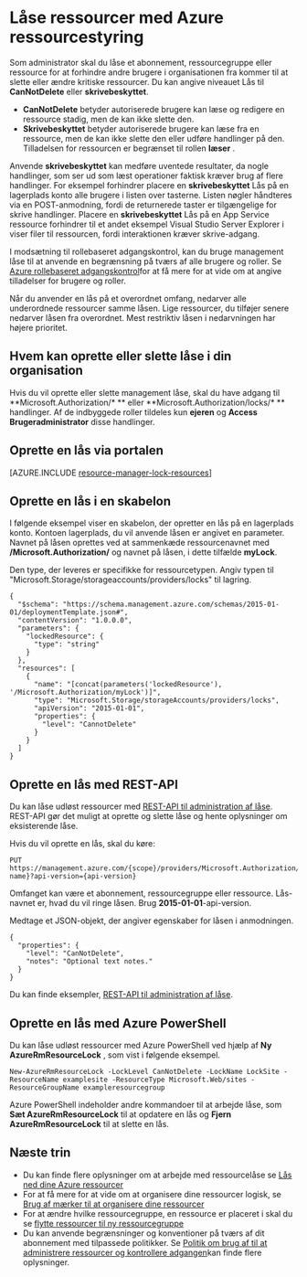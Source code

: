 <properties 
    pageTitle="Låse ressourcer med ressourcestyring | Microsoft Azure" 
    description="Forhindre brugere i at opdatering eller sletning af bestemte ressourcer ved at anvende en begrænsning på alle brugere og roller." 
    services="azure-resource-manager" 
    documentationCenter="" 
    authors="tfitzmac" 
    manager="timlt" 
    editor="tysonn"/>

<tags 
    ms.service="azure-resource-manager" 
    ms.workload="multiple" 
    ms.tgt_pltfrm="na" 
    ms.devlang="na" 
    ms.topic="article" 
    ms.date="08/15/2016" 
    ms.author="tomfitz"/>

# <a name="lock-resources-with-azure-resource-manager"></a>Låse ressourcer med Azure ressourcestyring

Som administrator skal du låse et abonnement, ressourcegruppe eller ressource for at forhindre andre brugere i organisationen fra kommer til at slette eller ændre kritiske ressourcer. Du kan angive niveauet Lås til **CanNotDelete** eller **skrivebeskyttet**. 

- **CanNotDelete** betyder autoriserede brugere kan læse og redigere en ressource stadig, men de kan ikke slette den. 
- **Skrivebeskyttet** betyder autoriserede brugere kan læse fra en ressource, men de kan ikke slette den eller udføre handlinger på den. Tilladelsen for ressourcen er begrænset til rollen **læser** . 

Anvende **skrivebeskyttet** kan medføre uventede resultater, da nogle handlinger, som ser ud som læst operationer faktisk kræver brug af flere handlinger. For eksempel forhindrer placere en **skrivebeskyttet** Lås på en lagerplads konto alle brugere i listen over tasterne. Listen nøgler håndteres via en POST-anmodning, fordi de returnerede taster er tilgængelige for skrive handlinger. Placere en **skrivebeskyttet** Lås på en App Service ressource forhindrer til et andet eksempel Visual Studio Server Explorer i viser filer til ressourcen, fordi interaktionen kræver skrive-adgang.

I modsætning til rollebaseret adgangskontrol, kan du bruge management låse til at anvende en begrænsning på tværs af alle brugere og roller. Se [Azure rollebaseret adgangskontrol](./active-directory/role-based-access-control-configure.md)for at få mere for at vide om at angive tilladelser for brugere og roller.

Når du anvender en lås på et overordnet omfang, nedarver alle underordnede ressourcer samme låsen. Lige ressourcer, du tilføjer senere nedarver låsen fra overordnet. Mest restriktiv låsen i nedarvningen har højere prioritet.

## <a name="who-can-create-or-delete-locks-in-your-organization"></a>Hvem kan oprette eller slette låse i din organisation

Hvis du vil oprette eller slette management låse, skal du have adgang til **Microsoft.Authorization/\* ** eller **Microsoft.Authorization/locks/\* ** handlinger. Af de indbyggede roller tildeles kun **ejeren** og **Access Brugeradministrator** disse handlinger.

## <a name="creating-a-lock-through-the-portal"></a>Oprette en lås via portalen

[AZURE.INCLUDE [resource-manager-lock-resources](../includes/resource-manager-lock-resources.md)]

## <a name="creating-a-lock-in-a-template"></a>Oprette en lås i en skabelon

I følgende eksempel viser en skabelon, der opretter en lås på en lagerplads konto. Kontoen lagerplads, du vil anvende låsen er angivet en parameter. Navnet på låsen oprettes ved at sammenkæde ressourcenavnet med **/Microsoft.Authorization/** og navnet på låsen, i dette tilfælde **myLock**.

Den type, der leveres er specifikke for ressourcetypen. Angiv typen til "Microsoft.Storage/storageaccounts/providers/locks" til lagring.

    {
      "$schema": "https://schema.management.azure.com/schemas/2015-01-01/deploymentTemplate.json#",
      "contentVersion": "1.0.0.0",
      "parameters": {
        "lockedResource": {
          "type": "string"
        }
      },
      "resources": [
        {
          "name": "[concat(parameters('lockedResource'), '/Microsoft.Authorization/myLock')]",
          "type": "Microsoft.Storage/storageAccounts/providers/locks",
          "apiVersion": "2015-01-01",
          "properties": {
            "level": "CannotDelete"
          }
        }
      ]
    }

## <a name="creating-a-lock-with-rest-api"></a>Oprette en lås med REST-API

Du kan låse udløst ressourcer med [REST-API til administration af låse](https://msdn.microsoft.com/library/azure/mt204563.aspx). REST-API gør det muligt at oprette og slette låse og hente oplysninger om eksisterende låse.

Hvis du vil oprette en lås, skal du køre:

    PUT https://management.azure.com/{scope}/providers/Microsoft.Authorization/locks/{lock-name}?api-version={api-version}

Omfanget kan være et abonnement, ressourcegruppe eller ressource. Lås-navnet er, hvad du vil ringe låsen. Brug **2015-01-01**-api-version.

Medtage et JSON-objekt, der angiver egenskaber for låsen i anmodningen.

    {
      "properties": {
        "level": "CanNotDelete",
        "notes": "Optional text notes."
      }
    } 

Du kan finde eksempler, [REST-API til administration af låse](https://msdn.microsoft.com/library/azure/mt204563.aspx).

## <a name="creating-a-lock-with-azure-powershell"></a>Oprette en lås med Azure PowerShell

Du kan låse udløst ressourcer med Azure PowerShell ved hjælp af **Ny AzureRmResourceLock** , som vist i følgende eksempel.

    New-AzureRmResourceLock -LockLevel CanNotDelete -LockName LockSite -ResourceName examplesite -ResourceType Microsoft.Web/sites -ResourceGroupName exampleresourcegroup

Azure PowerShell indeholder andre kommandoer til at arbejde låse, som **Sæt AzureRmResourceLock** til at opdatere en lås og **Fjern AzureRmResourceLock** til at slette en lås.

## <a name="next-steps"></a>Næste trin

- Du kan finde flere oplysninger om at arbejde med ressourcelåse se [Lås ned dine Azure ressourcer](http://blogs.msdn.com/b/cloud_solution_architect/archive/2015/06/18/lock-down-your-azure-resources.aspx)
- For at få mere for at vide om at organisere dine ressourcer logisk, se [Brug af mærker til at organisere dine ressourcer](resource-group-using-tags.md)
- For at ændre hvilke ressourcegruppe, en ressource er placeret i skal du se [flytte ressourcer til ny ressourcegruppe](resource-group-move-resources.md)
- Du kan anvende begrænsninger og konventioner på tværs af dit abonnement med tilpassede politikker. Se [Politik om brug af til at administrere ressourcer og kontrollere adgangen](resource-manager-policy.md)kan finde flere oplysninger.
